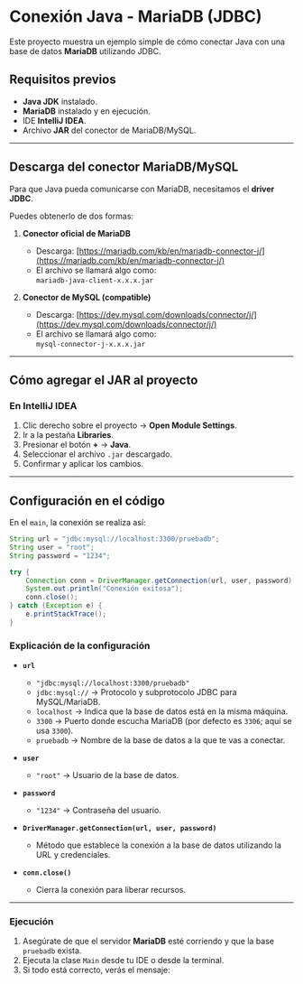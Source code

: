 # Conexión Java - MariaDB (JDBC)

Este proyecto muestra un ejemplo simple de cómo conectar Java con una base de datos **MariaDB** utilizando JDBC.

## Requisitos previos

- **Java JDK** instalado.
- **MariaDB** instalado y en ejecución.
- IDE **IntelliJ IDEA**.
- Archivo **JAR** del conector de MariaDB/MySQL.

---

## Descarga del conector MariaDB/MySQL

Para que Java pueda comunicarse con MariaDB, necesitamos el **driver JDBC**.

Puedes obtenerlo de dos formas:

1. **Conector oficial de MariaDB**  
   - Descarga: [https://mariadb.com/kb/en/mariadb-connector-j/](https://mariadb.com/kb/en/mariadb-connector-j/)  
   - El archivo se llamará algo como:  
     `mariadb-java-client-x.x.x.jar`

2. **Conector de MySQL (compatible)**  
   - Descarga: [https://dev.mysql.com/downloads/connector/j/](https://dev.mysql.com/downloads/connector/j/)  
   - El archivo se llamará algo como:  
     `mysql-connector-j-x.x.x.jar`

---

## Cómo agregar el JAR al proyecto

### En IntelliJ IDEA
1. Clic derecho sobre el proyecto → **Open Module Settings**.
2. Ir a la pestaña **Libraries**.
3. Presionar el botón **+** → **Java**.
4. Seleccionar el archivo `.jar` descargado.
5. Confirmar y aplicar los cambios.

---

## Configuración en el código

En el `main`, la conexión se realiza así:

```java
String url = "jdbc:mysql://localhost:3300/pruebadb";
String user = "root";
String password = "1234";

try {
    Connection conn = DriverManager.getConnection(url, user, password);
    System.out.println("Conexión exitosa");
    conn.close();
} catch (Exception e) {
    e.printStackTrace();
}
```

### Explicación de la configuración

- **`url`**  
  - `"jdbc:mysql://localhost:3300/pruebadb"`  
  - `jdbc:mysql://` → Protocolo y subprotocolo JDBC para MySQL/MariaDB.  
  - `localhost` → Indica que la base de datos está en la misma máquina.  
  - `3300` → Puerto donde escucha MariaDB (por defecto es `3306`; aquí se usa `3300`).  
  - `pruebadb` → Nombre de la base de datos a la que te vas a conectar.

- **`user`**  
  - `"root"` → Usuario de la base de datos.

- **`password`**  
  - `"1234"` → Contraseña del usuario.

- **`DriverManager.getConnection(url, user, password)`**  
  - Método que establece la conexión a la base de datos utilizando la URL y credenciales.

- **`conn.close()`**  
  - Cierra la conexión para liberar recursos.

---

### Ejecución

1. Asegúrate de que el servidor **MariaDB** esté corriendo y que la base `pruebadb` exista.
2. Ejecuta la clase `Main` desde tu IDE o desde la terminal.
3. Si todo está correcto, verás el mensaje:
